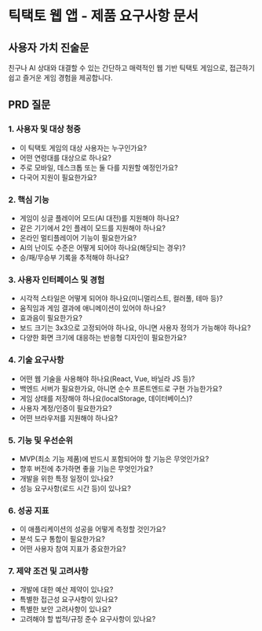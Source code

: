 # 틱택토 웹 앱 - 제품 요구사항 문서

## 사용자 가치 진술문
친구나 AI 상대와 대결할 수 있는 간단하고 매력적인 웹 기반 틱택토 게임으로, 접근하기 쉽고 즐거운 게임 경험을 제공합니다.

## PRD 질문

### 1. 사용자 및 대상 청중
- 이 틱택토 게임의 대상 사용자는 누구인가요?
- 어떤 연령대를 대상으로 하나요?
- 주로 모바일, 데스크톱 또는 둘 다를 지원할 예정인가요?
- 다국어 지원이 필요한가요?

### 2. 핵심 기능
- 게임이 싱글 플레이어 모드(AI 대전)를 지원해야 하나요?
- 같은 기기에서 2인 플레이 모드를 지원해야 하나요?
- 온라인 멀티플레이어 기능이 필요한가요?
- AI의 난이도 수준은 어떻게 되어야 하나요(해당되는 경우)?
- 승/패/무승부 기록을 추적해야 하나요?

### 3. 사용자 인터페이스 및 경험
- 시각적 스타일은 어떻게 되어야 하나요(미니멀리스트, 컬러풀, 테마 등)?
- 움직임과 게임 결과에 애니메이션이 있어야 하나요?
- 효과음이 필요한가요?
- 보드 크기는 3x3으로 고정되어야 하나요, 아니면 사용자 정의가 가능해야 하나요?
- 다양한 화면 크기에 대응하는 반응형 디자인이 필요한가요?

### 4. 기술 요구사항
- 어떤 웹 기술을 사용해야 하나요(React, Vue, 바닐라 JS 등)?
- 백엔드 서버가 필요한가요, 아니면 순수 프론트엔드로 구현 가능한가요?
- 게임 상태를 저장해야 하나요(localStorage, 데이터베이스)?
- 사용자 계정/인증이 필요한가요?
- 어떤 브라우저를 지원해야 하나요?

### 5. 기능 및 우선순위
- MVP(최소 기능 제품)에 반드시 포함되어야 할 기능은 무엇인가요?
- 향후 버전에 추가하면 좋을 기능은 무엇인가요?
- 개발을 위한 특정 일정이 있나요?
- 성능 요구사항(로드 시간 등)이 있나요?

### 6. 성공 지표
- 이 애플리케이션의 성공을 어떻게 측정할 것인가요?
- 분석 도구 통합이 필요한가요?
- 어떤 사용자 참여 지표가 중요한가요?

### 7. 제약 조건 및 고려사항
- 개발에 대한 예산 제약이 있나요?
- 특별한 접근성 요구사항이 있나요?
- 특별한 보안 고려사항이 있나요?
- 고려해야 할 법적/규정 준수 요구사항이 있나요?
